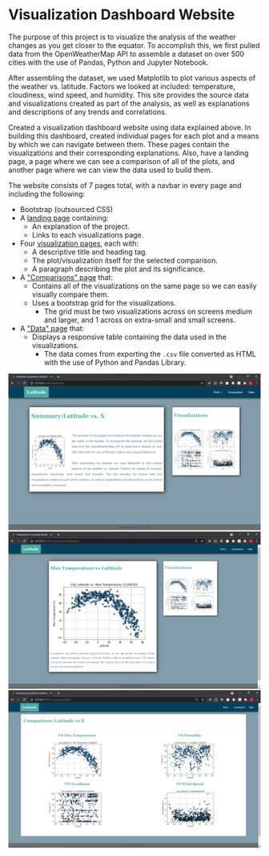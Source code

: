 # <b>Visualization Dashboard Website</b>
The purpose of this project is to visualize the analysis of the weather changes as you get closer to the equator. To accomplish this, we first pulled data from the OpenWeatherMap API to assemble a dataset on over 500 cities with the use of Pandas, Python and Jupyter Notebook.

After assembling the dataset, we used Matplotlib to plot various aspects of the weather vs. latitude. Factors we looked at included: temperature, cloudiness, wind speed, and humidity. This site provides the source data and visualizations created as part of the analysis, as well as explanations and descriptions of any trends and correlations.

Created a visualization dashboard website using data explained above.  In building this dashboard, created individual pages for each plot and a means by which we can navigate between them. These pages contain the visualizations and their corresponding explanations. Also, have a landing page, a page where we can see a comparison of all of the plots, and another page where we can view the data used to build them.

The website consists of 7 pages total, with a navbar in every page and including the following:
* Bootstrap (outsourced CSS)
* A [landing page](#landing-page) containing:
  * An explanation of the project.
  * Links to each visualizations page.
* Four [visualization pages](#visualization-pages), each with:
  * A descriptive title and heading tag.
  * The plot/visualization itself for the selected comparison.
  * A paragraph describing the plot and its significance.
* A ["Comparisons" page](#comparisons-page) that:
  * Contains all of the visualizations on the same page so we can easily visually compare them.
  * Uses a bootstrap grid for the visualizations.
    * The grid must be two visualizations across on screens medium and larger, and 1 across on extra-small and small screens.
* A ["Data" page](#data-page) that:
  * Displays a responsive table containing the data used in the visualizations.
    * The data comes from exporting the `.csv` file converted as HTML with the use of Python and Pandas Library.

<img src='assets/images/web_1.png'>
<img src='assets/images/web_2.png'>
<img src='assets/images/web_3.png'>